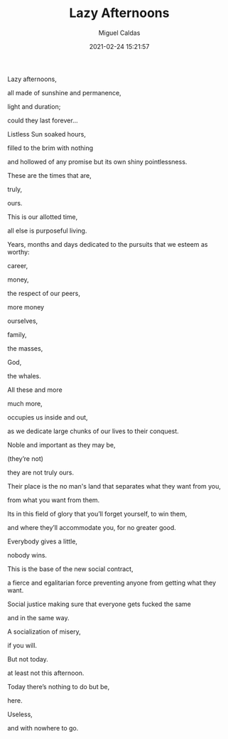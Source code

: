 ﻿---
layout: source/_posts
title: Lazy Afternoons
author: Miguel Caldas
date: 2021-02-24 15:21:57
---

Lazy afternoons,

all made of sunshine and permanence,

light and duration;

could they last forever...



Listless Sun soaked hours,

filled to the brim with nothing

and hollowed of any promise but its own shiny pointlessness.

These are the times that are,

truly,


ours.



This is our allotted time,

all else is purposeful living.



Years, months and days dedicated to the pursuits that we esteem as worthy:

career,

money,

the respect of our peers,

more money

ourselves,

family,

the masses,

God,

the whales.



All these and more

much more,

occupies us inside and out,

as we dedicate large chunks of our lives to their conquest.

Noble and important as they may be,

(they’re not)

they are not truly ours.



Their place is the no man's land that separates what they want from you,

from what you want from them.

Its in this field of glory that you’ll forget yourself, to win them,

and where they’ll accommodate you, for no greater good.


Everybody gives a little,

nobody wins.



This is the base of the new social contract,

a fierce and egalitarian force preventing anyone from getting what they want.

Social justice making sure that everyone gets fucked the same

and in the same way.

A socialization of misery,

if you will.



But not today.

at least not this afternoon.

Today there’s nothing to do but be,

here.



Useless,

and with nowhere to go.
